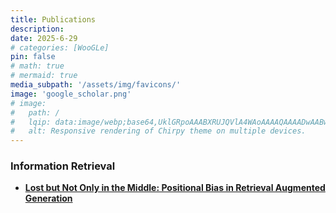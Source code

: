 ```yaml
---
title: Publications
description: 
date: 2025-6-29
# categories: [WooGLe]
pin: false
# math: true
# mermaid: true
media_subpath: '/assets/img/favicons/'
image: 'google_scholar.png'
# image:
#   path: /
#   lqip: data:image/webp;base64,UklGRpoAAABXRUJQVlA4WAoAAAAQAAAADwAABwAAQUxQSDIAAAARL0AmbZurmr57yyIiqE8oiG0bejIYEQTgqiDA9vqnsUSI6H+oAERp2HZ65qP/VIAWAFZQOCBCAAAA8AEAnQEqEAAIAAVAfCWkAALp8sF8rgRgAP7o9FDvMCkMde9PK7euH5M1m6VWoDXf2FkP3BqV0ZYbO6NA/VFIAAAA
#   alt: Responsive rendering of Chirpy theme on multiple devices.
---
```


### Information Retrieval
- [**Lost but Not Only in the Middle: Positional Bias in Retrieval Augmented Generation**](https://link.springer.com/chapter/10.1007/978-3-031-88708-6_16)
